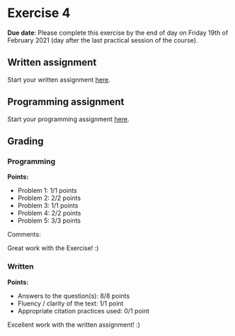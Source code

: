# Exercise 4

**Due date**: Please complete this exercise by the end of day on Friday 19th of February 2021 (day after the last practical session of the course).

## Written assignment

Start your written assignment [here](Exercise-4-writing.md).

## Programming assignment

Start your programming assignment [here](Exercise-4-programming.ipynb).

## Grading

### Programming

**Points:**

- Problem 1: 1/1 points
- Problem 2: 2/2 points
- Problem 3: 1/1 points
- Problem 4: 2/2 points
- Problem 5: 3/3 points

Comments:

Great work with the Exercise! :)

### Written

**Points:**

- Answers to the question(s): 8/8 points
- Fluency / clarity of the text: 1/1 point
- Appropriate citation practices used: 0/1 point

Excellent work with the written assignment! :)